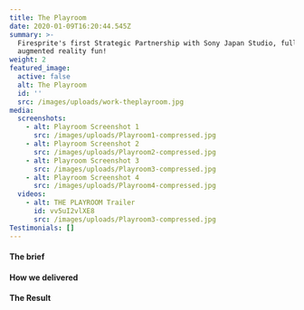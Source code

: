 ```yaml
---
title: The Playroom
date: 2020-01-09T16:20:44.545Z
summary: >-
  Firesprite's first Strategic Partnership with Sony Japan Studio, full of
  augmented reality fun!
weight: 2
featured_image:
  active: false
  alt: The Playroom
  id: ''
  src: /images/uploads/work-theplayroom.jpg
media:
  screenshots:
    - alt: Playroom Screenshot 1
      src: /images/uploads/Playroom1-compressed.jpg
    - alt: Playroom Screenshot 2
      src: /images/uploads/Playroom2-compressed.jpg
    - alt: Playroom Screenshot 3
      src: /images/uploads/Playroom3-compressed.jpg
    - alt: Playroom Screenshot 4
      src: /images/uploads/Playroom4-compressed.jpg
  videos:
    - alt: THE PLAYROOM Trailer
      id: vv5uI2vlXE8
      src: /images/uploads/Playroom3-compressed.jpg
Testimonials: []
---
```

#### The brief



#### How we delivered



#### The Result
